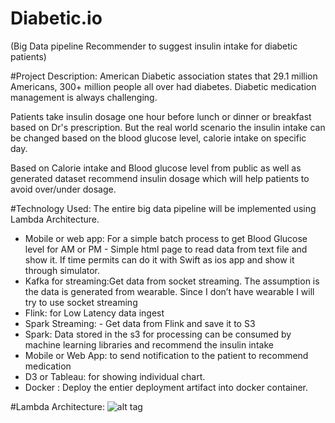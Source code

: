 # Diabetic.io
(Big Data pipeline Recommender to suggest insulin intake for diabetic patients)

#Project Description:
American Diabetic association states that 29.1 million Americans, 300+ million people all over had diabetes. Diabetic medication management is always challenging.

Patients take insulin dosage one hour before lunch or dinner or breakfast based on Dr's prescription. But the real world scenario the insulin intake can be changed based on the blood glucose level,  calorie intake on specific day. 

Based on Calorie intake and Blood glucose level from public as well as generated dataset recommend insulin dosage which will help patients to avoid over/under dosage. 

#Technology Used:
The entire big data pipeline will be implemented using Lambda Architecture.

 - Mobile or web app: For a simple batch process to get Blood Glucose level for AM or PM  - Simple html page to read data from text file and show it. If time permits can do it with Swift as ios app and show it through simulator.
 - Kafka for streaming:Get data from socket streaming. The assumption is the data is generated from wearable. Since I don’t have wearable I will try to use socket streaming
 - Flink: for Low Latency data ingest
 - Spark Streaming: - Get data from Flink and save it to S3
 - Spark: Data stored in the s3 for processing can be consumed by machine learning libraries and 
recommend the insulin intake
 - Mobile or Web App: to send notification to the patient to recommend medication
 - D3 or Tableau: for showing individual chart.
 - Docker : Deploy the entier deployment artifact into docker container. 

#Lambda Architecture:
![alt tag](http://url/to/img.png)




